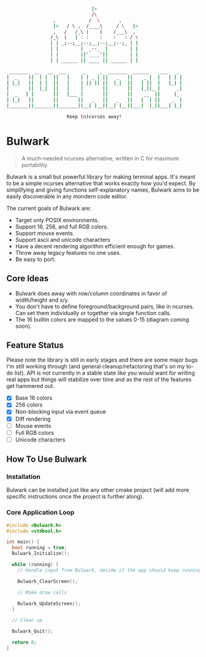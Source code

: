 ```sh
                               |>
                               /\
                 ,            /  \       ,
                 |>   / \ ,  /____\     / \   |>
                 ,   /   /_\ |    |    /___\  ,
                /_\  |   | : :    :    :   : / \
                | | _;--;__;--;__;--;__;--;_ | |
                | |        |  _--_  |        | |
                | |        ||"____"||        | |
                | | ______ || ____ || ______ | |

 _______  __   __  ___      _     _  _______  ______    ___   _ 
|  _    ||  | |  ||   |    | | _ | ||   _   ||    _ |  |   | | |
| |_|   ||  | |  ||   |    | || || ||  |_|  ||   | ||  |   |_| |
|       ||  |_|  ||   |    |       ||       ||   |_||_ |      _|
|  _   | |       ||   |___ |       ||       ||    __  ||     |_ 
| |_|   ||       ||       ||   _   ||   _   ||   |  | ||    _  |
|_______||_______||_______||__| |__||__| |__||___|  |_||___| |_|

                      Keep (n)curses away!
```

# Bulwark

> A much-needed ncurses alternative, written in C for maximum portability.

Bulwark is a small but powerful library for making terminal apps. It's meant to be a simple ncurses alternative that works exactly how you'd expect. By simplifying and giving functions self-explanatory names, Bulwark aims to be easily discoverable in any mondern code editor.

The current goals of Bulwark are:

* Target only POSIX environments.
* Support 16, 256, and full RGB colors.
* Support mouse events.
* Support ascii and unicode characters
* Have a decent rendering algorithm efficient enough for games.
* Throw away legacy features no one uses.
* Be easy to port.

## Core Ideas

* Bulwark does away with row/column coordinates in favor of width/height and x/y.
* You don't have to define foreground/background pairs, like in ncurses. Can set them individually or together via single function calls.
* The 16 builtin colors are mapped to the values 0-15 (diagram coming soon).

## Feature Status

Please note the library is still in early stages and there are some major bugs I'm still working through (and general cleanup/refactoring that's on my to-do list). API is not currently in a stable state like you would want for writing real apps but things will stabilize over time and as the rest of the features get hammered out.

* [x] Base 16 colors
* [x] 256 colors
* [x] Non-blocking input via event queue
* [x] Diff rendering
* [ ] Mouse events
* [ ] Full RGB colors
* [ ] Unicode characters

## How To Use Bulwark

### Installation

Bulwark can be installed just like any other cmake project (will add more specific instructions once the project is further along).

### Core Application Loop

```c
#include <Bulwark.h>
#include <stdbool.h>

int main() {
  bool running = true;
  Bulwark_Initialize();

  while (running) {
    // Handle input from Bulwark, decide if the app should keep running.

    Bulwark_ClearScreen();

    // Make draw calls

    Bulwark_UpdateScreen();
  }

  // Clean up

  Bulwark_Quit();

  return 0;
}
```
